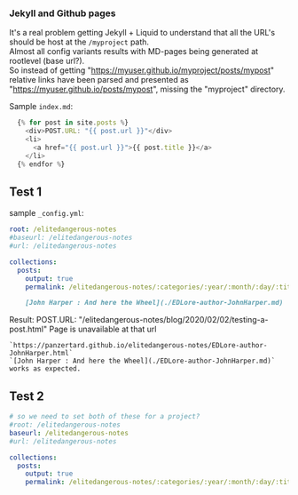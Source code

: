 ### Jekyll and Github pages
It's a real problem getting Jekyll + Liquid to understand that all the URL's should be host at the `/myproject` path.  
Almost all config variants results with MD-pages being generated at rootlevel (base url?).  
So instead of getting "https://myuser.github.io/myproject/posts/mypost" relative links have been parsed and presented as "https://myuser.github.io/posts/mypost", missing the "myproject" directory.

Sample `index.md`:  
```javascript
  {% for post in site.posts %}
    <div>POST.URL: "{{ post.url }}"</div>
    <li>
      <a href="{{ post.url }}">{{ post.title }}</a>
    </li>
  {% endfor %}
```
## Test 1
sample `_config.yml`:
```yaml
root: /elitedangerous-notes
#baseurl: /elitedangerous-notes
#url: /elitedangerous-notes

collections:
  posts:
    output: true
    permalink: /elitedangerous-notes/:categories/:year/:month/:day/:title:output_ext
```
```markdown
    [John Harper : And here the Wheel](./EDLore-author-JohnHarper.md)
```
Result:
    POST.URL: "/elitedangerous-notes/blog/2020/02/02/testing-a-post.html"
    Page is unavailable at that url
    
    `https://panzertard.github.io/elitedangerous-notes/EDLore-author-JohnHarper.html`  
    `[John Harper : And here the Wheel](./EDLore-author-JohnHarper.md)` works as expected.  

## Test 2
```yaml
# so we need to set both of these for a project?
#root: /elitedangerous-notes
baseurl: /elitedangerous-notes
#url: /elitedangerous-notes

collections:
  posts:
    output: true
    permalink: /elitedangerous-notes/:categories/:year/:month/:day/:title:output_ext
```
